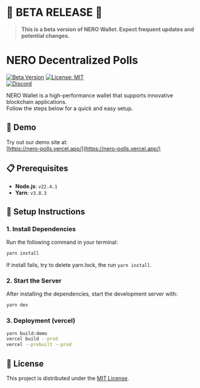 # 🚨 **BETA RELEASE** 🚨

> **This is a beta version of NERO Wallet. Expect frequent updates and potential changes.**  

# NERO Decentralized Polls

[![Beta Version](https://img.shields.io/badge/version-beta-orange.svg)](#)
[![License: MIT](https://img.shields.io/badge/License-MIT-blue.svg)](LICENSE)  
[![Discord](https://img.shields.io/discord/your-discord-id-here?label=Discord)](https://discord.gg/nerochainofficial)

NERO Wallet is a high-performance wallet that supports innovative blockchain applications.  
Follow the steps below for a quick and easy setup.

## 🔗 Demo

Try out our demo site at:  
[https://nero-polls.vercel.app/](https://nero-polls.vercel.app/)

## 📋 Prerequisites

- **Node.js**: `v22.4.1`
- **Yarn**: `v3.8.3`

## 🚀 Setup Instructions

### 1. Install Dependencies

Run the following command in your terminal:

```bash
yarn install
```

If install fails, try to delete yarn.lock, the run `yarn install`.

### 2. Start the Server

After installing the dependencies, start the development server with:

```bash
yarn dev
```

### 3. Deployment (vercel)

```bash
yarn build:demo
vercel build --prod
vercel --prebuilt --prod
```

## 📄 License

This project is distributed under the [MIT License](LICENSE).